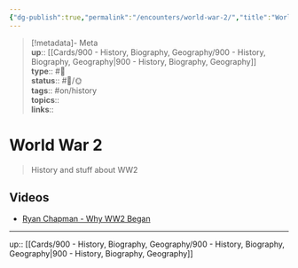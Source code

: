 ```yaml
---
{"dg-publish":true,"permalink":"/encounters/world-war-2/","title":"World War 2","tags":["📝","📝/🌞","on/history"]}
---
```



> [!metadata]- Meta  
> **up**:: [[Cards/900 - History, Biography, Geography/900 - History, Biography, Geography\|900 - History, Biography, Geography]]  
> **type**:: #📝  
> **status**:: #📝/🌞  
> **tags**:: #on/history  
> **topics**::  
> **links**::

# World War 2

> History and stuff about WW2

## Videos

- [Ryan Chapman - Why WW2 Began](https://youtu.be/d2uyH6cMNb4?si=1taejSgFgUikHh4F)

---
up:: [[Cards/900 - History, Biography, Geography/900 - History, Biography, Geography\|900 - History, Biography, Geography]]

